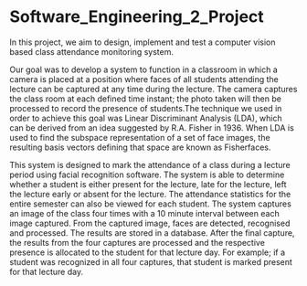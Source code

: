 # Software_Engineering_2_Project

In this project, we aim to design, implement and test a computer vision based class attendance monitoring system.

Our goal was to develop a system to function in a classroom in which a camera is placed at a position where faces of all 
students attending the lecture can be captured at any time during the lecture. The camera captures the class room at each 
defined time instant; the photo taken will then be processed to record the presence of students.The technique we used in order 
to achieve this goal was Linear Discriminant Analysis (LDA), which can be derived from an idea suggested by R.A. Fisher in 1936. 
When LDA is used to find the subspace representation of a set of face images, the resulting basis vectors defining that space are
known as Fisherfaces.

This system is designed to mark the attendance of a class during a lecture period using facial recognition software. The system is 
able to determine whether a student is either present for the lecture, late for the lecture, left the lecture early or absent for the 
lecture. The attendance statistics for the entire semester can also be viewed for each student.
The system captures an image of the class four times with a 10 minute interval between each image captured. From the captured image, 
faces are detected, recognised and processed. The results are stored in a database. After the final capture, the results from the four 
captures are processed and the respective presence is allocated to the student for that lecture day. For example; if a student was 
recognized in all four captures, that student is marked present for that lecture day.
